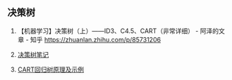 ## 决策树

1. 【机器学习】决策树（上）——ID3、C4.5、CART（非常详细） - 阿泽的文章 - 知乎
   https://zhuanlan.zhihu.com/p/85731206

2. [决策树笔记](https://plmsmile.github.io/2018/03/05/29-desicion-tree/)
3. [CART回归树原理及示例](https://blog.csdn.net/aaa_aaa1sdf/article/details/81588382)